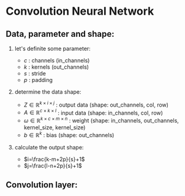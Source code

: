 # Convolution Neural Network

## Data, parameter and shape:

1. let's definite some parameter:
   - $`c`$ : channels (in_channels)
   - $`k`$ : kernels (out_channels)
   - $`s`$ : stride
   - $`p`$ : padding

2. determine the data shape:
   - $`Z\in \mathbb{R}^{k\times i\times j}`$ : output data (shape: out_channels, col, row)
   - $`A\in \mathbb{R}^{c\times k\times l}`$ : input data (shape: in_channels, col, row)
   - $`\omega \in \mathbb{R}^{k\times c\times m\times n}`$ : weight (shape: in_channels, out_channels, kernel_size, kernel_size)
   - $`b\in \mathbb{R}^{k}`$ : bias (shape: out_channels)

3. calculate the output shape:
   - $`i=\frac{k-m+2p}{s}+1`$
   - $`j=\frac{l-n+2p}{s}+1`$

## Convolution layer:


